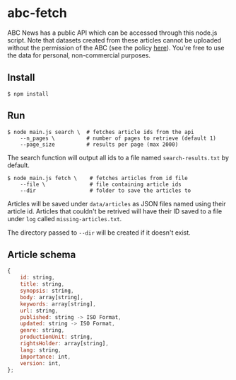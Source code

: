 # abc-fetch
ABC News has a public API which can be accessed through this node.js script. Note that datasets created from these articles cannot be uploaded without the permission of the ABC (see the policy [here](https://help.abc.net.au/hc/en-us/articles/360001548096)). You're free to use the data for personal, non-commercial purposes.

## Install

```shell
$ npm install
```

## Run

```shell
$ node main.js search \  # fetches article ids from the api
    --n_pages \          # number of pages to retrieve (default 1)
    --page_size          # results per page (max 2000)
```

The search function will output all ids to a file named `search-results.txt` by default.

```shell
$ node main.js fetch \    # fetches articles from id file
    --file \              # file containing article ids
    --dir                 # folder to save the articles to       
```

Articles will be saved under `data/articles` as JSON files named using their article id. Articles that couldn't be retrived will have their ID saved to a file under `log` called `missing-articles.txt`.

The directory passed to `--dir` will be created if it doesn't exist.

## Article schema

```js
{
    id: string,
    title: string,
    synopsis: string,
    body: array[string],
    keywords: array[string],
    url: string,
    published: string -> ISO Format,
    updated: string -> ISO Format,
    genre: string,
    productionUnit: string,
    rightsHolder: array[string],
    lang: string,
    importance: int,
    version: int,
};
```
